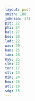 ```yaml
---
layout: post
smith: 188
johnson: 171
pit: 22
phi: 24
bal: 27
bos: 20
lad: 22
was: 20
kan: 25
tam: 28
nyy: 25
cle: 22
tor: 17
stl: 23
min: 24
hou: 26
atl: 19
sdg: 15
---
```

